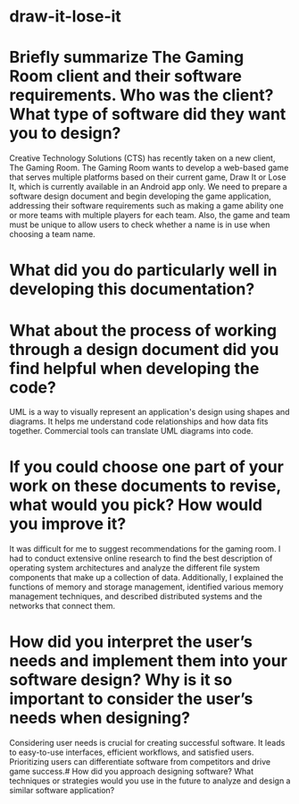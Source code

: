 # draw-it-lose-it
# Briefly summarize The Gaming Room client and their software requirements. Who was the client? What type of software did they want you to design?
Creative Technology Solutions (CTS) has recently taken on a new client, The Gaming Room. The Gaming Room wants to develop a web-based game that serves multiple platforms based on their current game, Draw It or Lose It, which is currently available in an Android app only.
 We need to prepare a software design document and begin developing the game application, addressing their software requirements such as making a game ability one or more teams with multiple players for each team. Also, the game and team must be unique to allow users to check whether a name is in use when choosing a team name.

# What did you do particularly well in developing this documentation?
# What about the process of working through a design document did you find helpful when developing the code?
UML is a way to visually represent an application's design using shapes and diagrams. It helps me understand code relationships and how data fits together. Commercial tools can translate UML diagrams into code.
# If you could choose one part of your work on these documents to revise, what would you pick? How would you improve it?
It was difficult for me to suggest recommendations for the gaming room. I had to conduct extensive online research to find the best description of operating system architectures and analyze the different file system components that make up a collection of data. Additionally, I explained the functions of memory and storage management, identified various memory management techniques, and described distributed systems and the networks that connect them.

# How did you interpret the user’s needs and implement them into your software design? Why is it so important to consider the user’s needs when designing?
Considering user needs is crucial for creating successful software. It leads to easy-to-use interfaces, efficient workflows, and satisfied users. Prioritizing users can differentiate software from competitors and drive game success.# How did you approach designing software? What techniques or strategies would you use in the future to analyze and design a similar software application?

